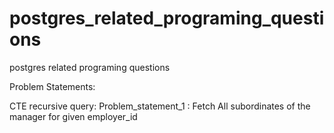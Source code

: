 # postgres_related_programing_questions
postgres related programing questions

Problem Statements: 

CTE recursive query:
Problem_statement_1 : Fetch All subordinates of the manager for given employer_id 